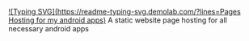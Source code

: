 [![Typing SVG](https://readme-typing-svg.demolab.com/?lines=Pages Hosting for my android apps)](https://git.io/typing-svg)
A static website page hosting for all necessary android apps
